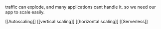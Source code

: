 traffic can explode, and many applications cant handle it. so we need our app to scale easily. 

[[Autoscaling]]
[[vertical scaling]]
[[horizontal scaling]]
[[Serverless]]
